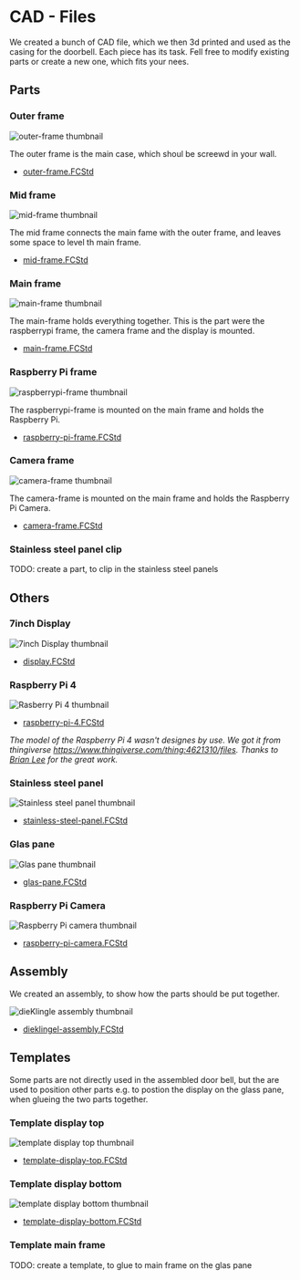 # CAD - Files

We created a bunch of CAD file, which we then 3d printed and used as the casing for the doorbell. Each piece has its task. Fell free to modify existing parts or create a new one, which fits your nees.

## Parts

### Outer frame

![outer-frame thumbnail](/hardware/cad/outer-frame.jpg)

The outer frame is the main case, which shoul be screewd in your wall.

- <a target="_blank" href="/hardware/cad/outer-frame.FCStd">outer-frame.FCStd</a>

### Mid frame

![mid-frame thumbnail](/hardware/cad/mid-frame.jpg)

The mid frame connects the main fame with the outer frame, and leaves some space to level th main frame.

- <a target="_blank" href="/hardware/cad/mid-frame.FCStd">mid-frame.FCStd</a>

### Main frame

![main-frame thumbnail](/hardware/cad/main-frame.jpg)

The main-frame holds everything together. This is the part were the raspberrypi frame, the camera frame and the display is mounted.

- <a target="_blank" href="/hardware/cad/main-frame.FCStd">main-frame.FCStd</a>

### Raspberry Pi frame

![raspberrypi-frame thumbnail](/hardware/cad/raspberry-pi-frame.jpg)

The raspberrypi-frame is mounted on the main frame and holds the Raspberry Pi.

- <a target="_blank" href="/hardware/cad/raspberry-pi-frame.FCStd">raspberry-pi-frame.FCStd</a>

### Camera frame

![camera-frame thumbnail](/hardware/cad/camera-frame.jpg)

The camera-frame is mounted on the main frame and holds the Raspberry Pi Camera.

- <a target="_blank" href="/hardware/cad/camera-frame.FCStd">camera-frame.FCStd</a>

### Stainless steel panel clip

TODO: create a part, to clip in the stainless steel panels

## Others

### 7inch Display

![7inch Display thumbnail](/hardware/cad/display.jpg)

- <a target="_blank" href="/hardware/cad/display.FCStd">display.FCStd</a>

### Raspberry Pi 4

![Rasberry Pi 4 thumbnail](/hardware/cad/raspberry-pi-4.jpg)

- <a target="_blank" href="/hardware/cad/raspberry-pi-4.FCStd">raspberry-pi-4.FCStd</a>

_The model of the Raspberry Pi 4 wasn't designes by use. We got it from thingiverse <https://www.thingiverse.com/thing:4621310/files>. Thanks to [Brian Lee](https://www.thingiverse.com/oculusquest/designs) for the great work._

### Stainless steel panel

![Stainless steel panel thumbnail](/hardware/cad/stainless-steel-panel.jpg)

- <a target="_blank" href="/hardware/cad/stainless-steel-panel.FCStd">stainless-steel-panel.FCStd</a>

### Glas pane

![Glas pane thumbnail](/hardware/cad/glas-pane.jpg)

- <a target="_blank" href="/hardware/cad/glas-pane.FCStd">glas-pane.FCStd</a>

### Raspberry Pi Camera

![Raspberry Pi camera thumbnail](/hardware/cad/raspberry-pi-camera.jpg)

- <a target="_blank" href="/hardware/cad/raspberry-pi-camera.FCStd">raspberry-pi-camera.FCStd</a>

## Assembly

We created an assembly, to show how the parts should be put together.

![dieKlingle assembly thumbnail](/hardware/cad/dieklingel-assembly.jpg)

- <a target="_blank" href="/hardware/cad/dieklingel-assembly.FCStd">dieklingel-assembly.FCStd</a>

## Templates

Some parts are not directly used in the assembled door bell, but the are used to position other parts e.g. to postion the display on the glass pane, when glueing the two parts together.

### Template display top

![template display top thumbnail](/hardware/cad/template-display-top.jpg)

- <a target="_blank" href="/hardware/cad/template-display-top.FCStd">template-display-top.FCStd</a>

### Template display bottom

![template display bottom thumbnail](/hardware/cad/template-display-bottom.jpg)

- <a target="_blank" href="/hardware/cad/template-display-bottom.FCStd">template-display-bottom.FCStd</a>

### Template main frame

TODO: create a template, to glue to main frame on the glas pane
